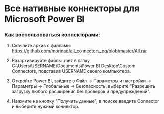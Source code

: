 # Все нативные коннекторы для Microsoft Power BI


### Как воспользоваться коннекторами:

1) Скачайте архив с файлами: https://github.com/morinad/all_connectors_pq/blob/master/All.rar

2) Разархивируйте файлы .mez в папку C:\Users\USERNAME\Documents\Power BI Desktop\Custom Connectors, подставив USERNAME своего компьютера.

3) Откройте Power BI, зайдите в Файл -> Параметры и настройки -> Параметры -> Глобальные -> Безопасность, выберите "Разрешить загрузку любого расширения без проверок и предупреждений".

4) Нажмите на кнопку "Получить данные", в поиске введите Connector и выберите нужный коннектор.




